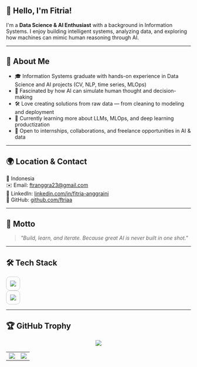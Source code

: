 ## 👋 Hello, I'm Fitria!

I'm a **Data Science & AI Enthusiast** with a background in Information Systems. I enjoy building intelligent systems, analyzing data, and exploring how machines can mimic human reasoning through AI.

---

## 📌 About Me
- 🎓 Information Systems graduate with hands-on experience in Data Science and AI projects (CV, NLP, time series, MLOps)
- 🧠 Fascinated by how AI can simulate human thought and decision-making
- 🛠️ Love creating solutions from raw data — from cleaning to modeling and deployment
- 🌱 Currently learning more about LLMs, MLOps, and deep learning productization
- 💬 Open to internships, collaborations, and freelance opportunities in AI & data

---

## 🌍 Location & Contact
📍 Indonesia  
✉️ Email: ftranggra23@gmail.com  
🔗 LinkedIn: [linkedin.com/in/fitria-anggraini](https://www.linkedin.com/in/fitria-anggraini/)  
🐙 GitHub: [github.com/ftriaa](https://github.com/ftriaa)

---

## 🧠 Motto
> *"Build, learn, and iterate. Because great AI is never built in one shot."*

---

## 🛠️ Tech Stack
<div align="center" style="border: 1px solid #ccc; padding: 10px; border-radius: 10px; display: inline-block;">
  <a href="https://skillicons.dev">
    <img src="https://skillicons.dev/icons?i=git,github,docker,py,sklearn,pytorch,tensorflow,anaconda,flask,mysql" />
  </a>
</div>
<br />
<div align="center" style="border: 1px solid #ccc; padding: 10px; border-radius: 10px; display: inline-block;">
  <a href="https://skillicons.dev">
    <img src="https://skillicons.dev/icons?i=grafana,prometheus,vscode,figma" />
  </a>
</div>  

---  

##  🏆 GitHub Trophy
<div align="center">
  <img src="https://github-profile-trophy.vercel.app/?username=ftriaa&theme=discord&no-frame=true&margin-w=10" />
  <!-- 📊 GitHub Stats dan Top Languages -->
  <table>
    <tr>
      <td><img src="https://github-readme-stats.vercel.app/api?username=ftriaa&show_icons=true&theme=tokyonight" /></td>
      <td><img src="https://github-readme-stats.vercel.app/api/top-langs/?username=ftriaa&layout=compact&theme=tokyonight" /></td>
    </tr>
  </table>

</div>
